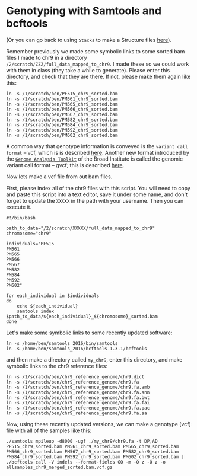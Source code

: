 # Genotyping with Samtools and bcftools

(Or you can go back to using `Stacks` to make a Structure files [here](https://github.com/evansbenj/BIO720/blob/master/7_Stacks_and_Structure.md)).

Remember previously we made some symbolic links to some sorted bam files I made to chr9 in a directory `/2/scratch/ZZZ/full_data_mapped_to_chr9`.  I made these so we could work with them in class (they take a while to generate). Please enter this directory, and check that they are there.  If not, please make them again like this:
```
ln -s /1/scratch/ben/PF515_chr9_sorted.bam
ln -s /1/scratch/ben/PM561_chr9_sorted.bam
ln -s /1/scratch/ben/PM565_chr9_sorted.bam
ln -s /1/scratch/ben/PM566_chr9_sorted.bam
ln -s /1/scratch/ben/PM567_chr9_sorted.bam
ln -s /1/scratch/ben/PM582_chr9_sorted.bam
ln -s /1/scratch/ben/PM584_chr9_sorted.bam
ln -s /1/scratch/ben/PM592_chr9_sorted.bam
ln -s /1/scratch/ben/PM602_chr9_sorted.bam
```

A common way that genotype information is conveyed is the `variant call format` – vcf, which is is described [here](https://en.wikipedia.org/wiki/Variant_Call_Format). Another new format introduced by the [`Genome Analysis Toolkit`](https://software.broadinstitute.org/gatk/) of the Broad Institute is called the genomic variant call format – gvcf; this is described [here](http://gatkforums.broadinstitute.org/gatk/discussion/4017/what-is-a-gvcf-and-how-is-it-different-from-a-regular-vcf).

Now lets make a vcf file from out bam files.

First, please index all of the chr9 files with this script. You will need to copy and paste this script into a text editor, save it under some name, and don't forget to update the `XXXXX` in the path with your username.  Then you can execute it.

```
#!/bin/bash                                                                                            

path_to_data="/2/scratch/XXXXX/full_data_mapped_to_chr9"
chromosome="chr9"

individuals="PF515                                                                                     
PM561                                                                                                  
PM565                                                                                                  
PM566                                                                                                  
PM567                                                                                                  
PM582                                                                                                  
PM584                                                                                                  
PM592                                                                                                  
PM602"

for each_individual in $individuals
do
    echo ${each_individual}
    samtools index $path_to_data/${each_individual}_${chromosome}_sorted.bam
done
```

Let's make some symbolic links to some recently updated software:

```
ln -s /home/ben/samtools_2016/bin/samtools
ln -s /home/ben/samtools_2016/bcftools-1.3.1/bcftools
```
and then make a directory called `my_chr9`, enter this directory, and make symbolic links to the chr9 reference files:

```
ln -s /1/scratch/ben/chr9_reference_genome/chr9.dict
ln -s /1/scratch/ben/chr9_reference_genome/chr9.fa
ln -s /1/scratch/ben/chr9_reference_genome/chr9.fa.amb
ln -s /1/scratch/ben/chr9_reference_genome/chr9.fa.ann
ln -s /1/scratch/ben/chr9_reference_genome/chr9.fa.bwt
ln -s /1/scratch/ben/chr9_reference_genome/chr9.fa.fai
ln -s /1/scratch/ben/chr9_reference_genome/chr9.fa.pac
ln -s /1/scratch/ben/chr9_reference_genome/chr9.fa.sa
```


Now, using these recently updated versions, we can make a genotype (vcf) file with all of the samples like this:

```
./samtools mpileup -d8000 -ugf ./my_chr9/chr9.fa -t DP,AD PF515_chr9_sorted.bam PM561_chr9_sorted.bam PM565_chr9_sorted.bam PM566_chr9_sorted.bam PM567_chr9_sorted.bam PM582_chr9_sorted.bam PM584_chr9_sorted.bam PM592_chr9_sorted.bam PM602_chr9_sorted.bam | ./bcftools call -V indels --format-fields GQ -m -O z -O z -o allsamples_chr9_merged_sorted.bam.vcf.gz

```

